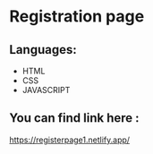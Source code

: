 # Registration page

## Languages:
* HTML
* CSS
* JAVASCRIPT

## You can find link here :
https://registerpage1.netlify.app/



